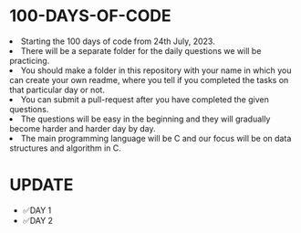 # 100-DAYS-OF-CODE
<li>Starting the 100 days of code from 24th July, 2023.</li>
<li>There will be a separate folder for the daily questions we will be practicing.</li>
<li>You should make a folder in this repository with your name in which you can create your own readme, where you tell if you completed the tasks on that particular day or not.</li>
<li>You can submit a pull-request after you have completed the given questions.</li>
<li>The questions will be easy in the beginning and they will gradually become harder and harder day by day.</li>
<li>The main programming language will be C and our focus will be on data structures and algorithm in C.</li>

# UPDATE
 - :white_check_mark:DAY 1
 - :white_check_mark:DAY 2
